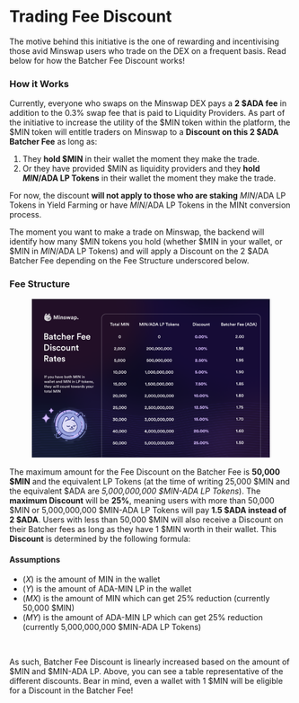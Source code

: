 # Trading Fee Discount

The motive behind this initiative is the one of rewarding and incentivising those avid Minswap users who trade on the DEX on a frequent basis. Read below for how the Batcher Fee Discount works!

### How it Works

Currently, everyone who swaps on the Minswap DEX pays a **2 $ADA fee** in addition to the 0.3% swap fee that is paid to Liquidity Providers. As part of the initiative to increase the utility of the $MIN token within the platform, the $MIN token will entitle traders on Minswap to a **Discount on this 2 $ADA Batcher Fee** as long as:

1. They **hold $MIN** in their wallet the moment they make the trade.
2. Or they have provided $MIN as liquidity providers and they **hold $MIN/$ADA LP Tokens** in their wallet the moment they make the trade.

For now, the discount **will not apply to those who are staking** $MIN/$ADA LP Tokens in Yield Farming or have $MIN/$ADA LP Tokens in the MINt conversion process.

The moment you want to make a trade on Minswap, the backend will identify how many $MIN tokens you hold (whether $MIN in your wallet, or $MIN in $MIN/$ADA LP Tokens) and will apply a Discount on the 2 $ADA Batcher Fee depending on the Fee Structure underscored below.

### Fee Structure

<figure><img src="../../.gitbook/assets/image (14).png" alt=""><figcaption></figcaption></figure>

The maximum amount for the Fee Discount on the Batcher Fee is **50,000 $MIN** and the equivalent LP Tokens (at the time of writing 25,000 $MIN and the equivalent $ADA are _5,000,000,000 $MIN-ADA LP Tokens_). The **maximum Discount** will be **25%**, meaning users with more than 50,000 $MIN or 5,000,000,000 $MIN-ADA LP Tokens will pay **1.5 $ADA instead of 2 $ADA**. Users with less than 50,000 $MIN will also receive a Discount on their Batcher fees as long as they have 1 $MIN worth in their wallet. This **Discount** is determined by the following formula:

#### Assumptions

* (_X_) is the amount of MIN in the wallet
* (_Y_) is the amount of ADA-MIN LP in the wallet
* (_MX_) is the amount of MIN which can get 25% reduction (currently 50,000 $MIN)
* (_MY_) is the amount of ADA-MIN LP which can get 25% reduction (currently 5,000,000,000 $MIN-ADA LP Tokens)

<figure><img src="../../.gitbook/assets/Screenshot 2022-09-15 221602.jpg" alt=""><figcaption></figcaption></figure>

As such, Batcher Fee Discount is linearly increased based on the amount of $MIN and $MIN-ADA LP. Above, you can see a table representative of the different discounts. Bear in mind, even a wallet with 1 $MIN will be eligible for a Discount in the Batcher Fee!

